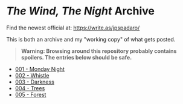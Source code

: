 # *The Wind, The Night* Archive
Find the newest official at: https://write.as/jpspadaro/

This is both an archive and my "working copy" of what gets posted.

> **Warning: Browsing around this repository probably contains spoilers. The entries below should be safe.**

- [001 - Monday Night](https://github.com/jpspadaro/thewindthenight/blob/master/001%20-%20Monday%20Night.md)
- [002 - Whistle](https://github.com/jpspadaro/thewindthenight/blob/master/002%20-%20Whistle.md)
- [003 - Darkness](https://github.com/jpspadaro/thewindthenight/blob/master/003%20-%20Darkness.md)
- [004 - Trees](https://github.com/jpspadaro/thewindthenight/blob/master/004%20-%20Trees.md)
- [005 - Forest](https://github.com/jpspadaro/thewindthenight/blob/master/001%20-%20Forest.md)
